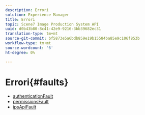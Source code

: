 ```yaml
---
description: Errori
solution: Experience Manager
title: Errori
topic: Scene7 Image Production System API
uuid: d0b43b80-8c41-42e9-9216-3bb39682ec31
translation-type: tm+mt
source-git-commit: bf5873e5a6bdb859e19b15584ba85e9c106f853b
workflow-type: tm+mt
source-wordcount: '6'
ht-degree: 0%

---
```



# Errori{#faults}

* [authenticationFault](r-authentication-fault.md)
* [permissionsFault](r-authorization-fault.md)
* [ipsApiFault](r-ips-api-fault.md)
